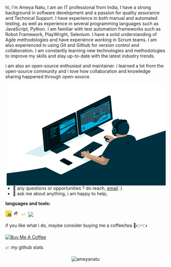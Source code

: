 hi, i'm Ameya Natu, I am an IT professional from India, I have a strong background in software development and a passion for quality assurance and Technical Support. I have experience in both manual and automated testing, as well as experience in several programming languages such as JavaScript, Python. I am familiar with test automation frameworks such as Robot Framework, PlayWright, Selenium. I have a solid understanding of Agile methodologies and have experience working in Scrum teams. I am also experienced in using Git and Github for version control and collaboration. I am constantly learning new technologies and methodologies to improve my skills and stay up-to-date with the latest industry trends.

i am also an open-source enthusiast and maintainer. i learned a lot from the open-source community and i love how collaboration and knowledge sharing happened through open-source.


  <img align="right" alt="GIF" src="https://github.com/ameyanatu/ameyanatu/blob/master/code.gif?raw=true" width="500" height="320" />
  
- 💼 any questions or opportunities ? do reach, [email](mailto:ameyanatu@yahoo.com) :)
- 💬 ask me about anything, i am happy to help;

**languages and tools:**  

<code><img height="20" src="https://raw.githubusercontent.com/github/explore/80688e429a7d4ef2fca1e82350fe8e3517d3494d/topics/javascript/javascript.png"></code>
<code><img height="20" src="https://raw.githubusercontent.com/github/explore/80688e429a7d4ef2fca1e82350fe8e3517d3494d/topics/python/python.png"></code>
<code><img height="20" src="https://raw.githubusercontent.com/github/explore/80688e429a7d4ef2fca1e82350fe8e3517d3494d/topics/mysql/mysql.png"></code>
<code><img height="20" src="https://img.shields.io/badge/Linux-FCC624?style=for-the-badge&logo=linux&logoColor=black"></code>


if you like what i do, maybe consider buying me a coffee/tea 🥺👉👈

<a href="https://www.buymeacoffee.com/ameyanatu1373" target="_blank"><img src="https://cdn.buymeacoffee.com/buttons/v2/default-red.png" alt="Buy Me A Coffee" width="150" ></a>

📈 my github stats

<p align="center"> <img src="https://github-readme-stats.vercel.app/api?username=ameyanatu&show_icons=true&theme=gotham" alt="ameyanatu" />



